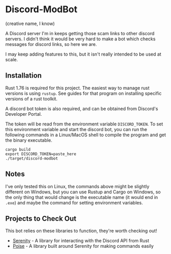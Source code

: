 # Discord-ModBot
(creative name, I know)

A Discord server I'm in keeps getting those scam links to other discord servers.
I didn't think it would be very hard to make a bot which checks messages for discord links,
so here we are.

I may keep adding features to this, but it isn't really intended to be used at scale.

## Installation

Rust 1.76 is required for this project. The easiest way to manage rust versions
is using `rustup`. See guides for that program on installing specific versions of a rust toolkit.

A discord bot token is also required, and can be obtained from Discord's Developer Portal.

The token will be read from the environment variable `DISCORD_TOKEN`.
To set this environment variable and start the discord bot, you can run the following
commands in a Linux/MacOS shell to compile the program and get the binary executable.
```
cargo build
export DISCORD_TOKEN=paste_here
./target/discord-modbot
```

## Notes
I've only tested this on Linux, the commands above might be slightly different on Windows,
but you can use Rustup and Cargo on Windows, so the only thing that would change is the executable
name (it would end in `.exe`) and maybe the command for setting environment variables.

## Projects to Check Out
This bot relies on these libraries to function, they're worth checking out!
- [Serenity](https://github.com/serenity-rs/serenity) - A library for interacting with the Discord API from Rust
- [Poise](https://github.com/serenity-rs/poise) - A library built around Serenity for making commands easily
